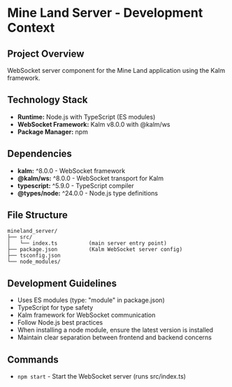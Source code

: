 # Mine Land Server - Development Context

## Project Overview
WebSocket server component for the Mine Land application using the Kalm framework.

## Technology Stack
- **Runtime:** Node.js with TypeScript (ES modules)
- **WebSocket Framework:** Kalm v8.0.0 with @kalm/ws
- **Package Manager:** npm

## Dependencies
- **kalm:** ^8.0.0 - WebSocket framework
- **@kalm/ws:** ^8.0.0 - WebSocket transport for Kalm
- **typescript:** ^5.9.0 - TypeScript compiler
- **@types/node:** ^24.0.0 - Node.js type definitions

## File Structure
```
mineland_server/
├── src/
│   └── index.ts          (main server entry point)
├── package.json          (Kalm WebSocket server config)
├── tsconfig.json
└── node_modules/
```

## Development Guidelines
- Uses ES modules (type: "module" in package.json)
- TypeScript for type safety
- Kalm framework for WebSocket communication
- Follow Node.js best practices
- When installing a node module, ensure the latest version is installed
- Maintain clear separation between frontend and backend concerns

## Commands
- `npm start` - Start the WebSocket server (runs src/index.ts)
